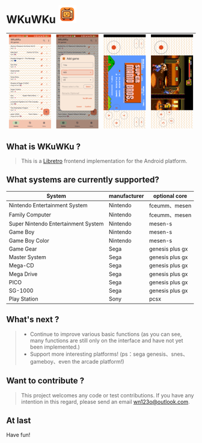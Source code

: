 # WKuWKu ![Application icon](app/src/main/res/drawable/app_icon_mdpi.png)

| <img src="sc_001.png" style="zoom:30%;" /> | <img src="sc_002.png" style="zoom:30%;" /> | <img src="sc_003.png" style="zoom:30%;" /> | <img src="sc_004.png" style="zoom:30%;" /> |
| ------------------------------------------ | ------------------------------------------ | ------------------------------------------ | ------------------------------------------ |



## What is WKuWKu ?

> This is a [Libretro](https://www.libretro.com/) frontend implementation for the Android platform.

## What systems are currently supported?

| System                              | manufacturer | optional core   |
| ----------------------------------- | ------------ | --------------- |
| Nintendo Entertainment System       | Nintendo     | fceumm、mesen   |
| Family Computer                     | Nintendo     | fceumm、mesen   |
| Super Nintendo Entertainment System | Nintendo     | mesen-s         |
| Game Boy                            | Nintendo     | mesen-s         |
| Game Boy Color                      | Nintendo     | mesen-s         |
| Game Gear                           | Sega         | genesis plus gx |
| Master System                       | Sega         | genesis plus gx |
| Mega-CD                             | Sega         | genesis plus gx |
| Mega Drive                          | Sega         | genesis plus gx |
| PICO                                | Sega         | genesis plus gx |
| SG-1000                             | Sega         | genesis plus gx |
| Play Station                        | Sony         | pcsx            |



## What's next ?

> - Continue to improve various basic functions (as you can see, many functions are still only on the interface and have not yet been implemented.)
> - Support more interesting platforms! (ps：sega genesis、snes、gameboy、even the arcade platform!)

## Want to contribute ?

> This project welcomes any code or test contributions. If you have any intention in this regard, please send an email wn123o@outlook.com.

## At last

Have fun!
